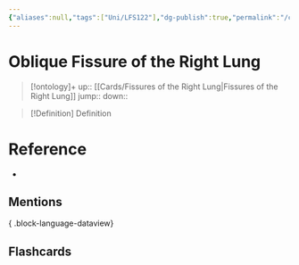 ```yaml
---
{"aliases":null,"tags":["Uni/LFS122"],"dg-publish":true,"permalink":"/cards/oblique-fissure-of-the-right-lung/","dgPassFrontmatter":true}
---
```


# Oblique Fissure of the Right Lung

> [!ontology]+
> up:: [[Cards/Fissures of the Right Lung\|Fissures of the Right Lung]]
> jump:: 
> down:: 

> [!Definition] Definition
> 

# Reference
- 

## Mentions

{ .block-language-dataview}

## Flashcards
